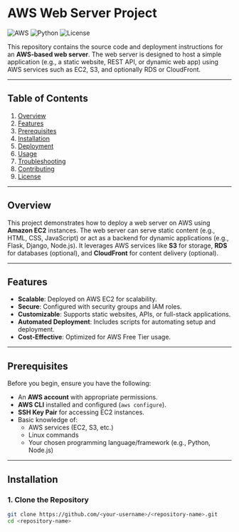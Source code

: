 # AWS Web Server Project

![AWS](https://img.shields.io/badge/AWS-Cloud-brightgreen) ![Python](https://img.shields.io/badge/Python-3.x-blue) ![License](https://img.shields.io/badge/License-MIT-green)

This repository contains the source code and deployment instructions for an **AWS-based web server**. The web server is designed to host a simple application (e.g., a static website, REST API, or dynamic web app) using AWS services such as EC2, S3, and optionally RDS or CloudFront.

---

## Table of Contents

1. [Overview](#overview)
2. [Features](#features)
3. [Prerequisites](#prerequisites)
4. [Installation](#installation)
5. [Deployment](#deployment)
6. [Usage](#usage)
7. [Troubleshooting](#troubleshooting)
8. [Contributing](#contributing)
9. [License](#license)

---

## Overview

This project demonstrates how to deploy a web server on AWS using **Amazon EC2** instances. The web server can serve static content (e.g., HTML, CSS, JavaScript) or act as a backend for dynamic applications (e.g., Flask, Django, Node.js). It leverages AWS services like **S3** for storage, **RDS** for databases (optional), and **CloudFront** for content delivery (optional).

---

## Features

- **Scalable**: Deployed on AWS EC2 for scalability.
- **Secure**: Configured with security groups and IAM roles.
- **Customizable**: Supports static websites, APIs, or full-stack applications.
- **Automated Deployment**: Includes scripts for automating setup and deployment.
- **Cost-Effective**: Optimized for AWS Free Tier usage.

---

## Prerequisites

Before you begin, ensure you have the following:

- An **AWS account** with appropriate permissions.
- **AWS CLI** installed and configured (`aws configure`).
- **SSH Key Pair** for accessing EC2 instances.
- Basic knowledge of:
  - AWS services (EC2, S3, etc.)
  - Linux commands
  - Your chosen programming language/framework (e.g., Python, Node.js)

---

## Installation

### 1. Clone the Repository

```bash
git clone https://github.com/<your-username>/<repository-name>.git
cd <repository-name>
